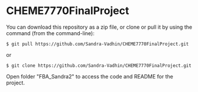 # CHEME7770FinalProject
You can download this repository as a zip file, or clone or pull it by using the command (from the command-line):

    $ git pull https://github.com/Sandra-Vadhin/CHEME7770FinalProject.git
or

    $ git clone https://github.com/Sandra-Vadhin/CHEME7770FinalProject.git

Open folder "FBA_Sandra2" to access the code and README for the project.

